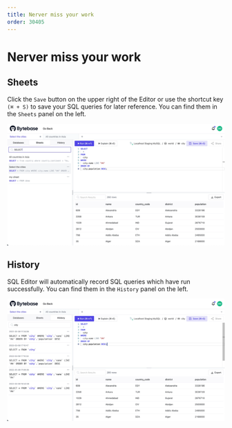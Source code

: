 ```yaml
---
title: Nerver miss your work
order: 30405
---
```


# Nerver miss your work

## Sheets

Click the `Save` button on the upper right of the Editor or use the shortcut key `(⌘ + S)` to save your SQL queries for later reference. You can find them in the `Sheets` panel on the left.

![Sheets](/static/docs-assets/sql-editor_sheets.webp)

## History

SQL Editor will automatically record SQL queries which have run successfully. You can find them in the `History` panel on the left.

![History](/static/docs-assets/sql-editor_history.webp)
